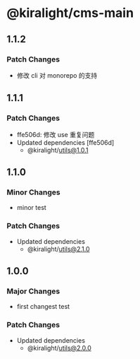 # @kiralight/cms-main

## 1.1.2

### Patch Changes

- 修改 cli 对 monorepo 的支持

## 1.1.1

### Patch Changes

- ffe506d: 修改 use 重复问题
- Updated dependencies [ffe506d]
  - @kiralight/utils@1.0.1

## 1.1.0

### Minor Changes

- minor test

### Patch Changes

- Updated dependencies
  - @kiralight/utils@2.1.0

## 1.0.0

### Major Changes

- first changest test

### Patch Changes

- Updated dependencies
  - @kiralight/utils@2.0.0
